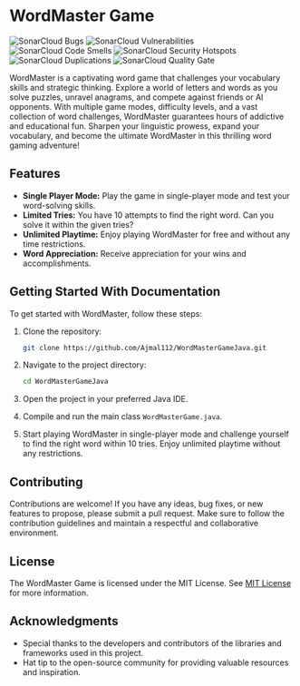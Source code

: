 # WordMaster Game

![SonarCloud Bugs](https://img.shields.io/badge/SonarCloud%20Bugs-0%20Bugs-Red) ![SonarCloud Vulnerabilities](https://img.shields.io/badge/SonarCloud%20Vulnerabilities-0%20Vulnerabilities-brightgreen) ![SonarCloud Code Smells](https://img.shields.io/badge/SonarCloud%20Code%20Smells-31%20Code%20Smells-yellow) ![SonarCloud Security Hotspots](https://img.shields.io/badge/SonarCloud%20Security%20Hotspots-0%20Security%20Hotspots-brightgreen) ![SonarCloud Duplications](https://img.shields.io/badge/SonarCloud%20Duplications-0.0%25-brightgreen) ![SonarCloud Quality Gate](https://img.shields.io/badge/SonarCloud%20Quality%20Gate-Passed-brightgreen)








WordMaster is a captivating word game that challenges your vocabulary skills and strategic thinking. Explore a world of letters and words as you solve puzzles, unravel anagrams, and compete against friends or AI opponents. With multiple game modes, difficulty levels, and a vast collection of word challenges, WordMaster guarantees hours of addictive and educational fun. Sharpen your linguistic prowess, expand your vocabulary, and become the ultimate WordMaster in this thrilling word gaming adventure!

## Features

- **Single Player Mode:** Play the game in single-player mode and test your word-solving skills.
- **Limited Tries:** You have 10 attempts to find the right word. Can you solve it within the given tries?
- **Unlimited Playtime:** Enjoy playing WordMaster for free and without any time restrictions.
- **Word Appreciation:** Receive appreciation for your wins and accomplishments.

## Getting Started With Documentation

To get started with WordMaster, follow these steps:

1. Clone the repository:

    ```bash
    git clone https://github.com/Ajmal112/WordMasterGameJava.git
    ```

2. Navigate to the project directory:

    ```bash
    cd WordMasterGameJava
    ```

4. Open the project in your preferred Java IDE.
5. Compile and run the main class `WordMasterGame.java`.
6. Start playing WordMaster in single-player mode and challenge yourself to find the right word within 10 tries. Enjoy unlimited playtime without any restrictions.

## Contributing

Contributions are welcome! If you have any ideas, bug fixes, or new features to propose, please submit a pull request. Make sure to follow the contribution guidelines and maintain a respectful and collaborative environment.

## License

The WordMaster Game is licensed under the MIT License. See [MIT License](MIT.md) for more information.

## Acknowledgments

- Special thanks to the developers and contributors of the libraries and frameworks used in this project.
- Hat tip to the open-source community for providing valuable resources and inspiration.

